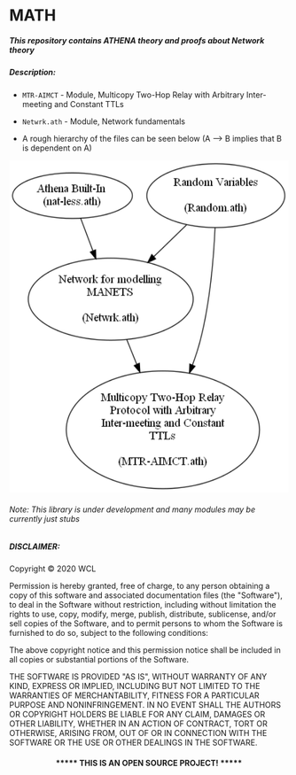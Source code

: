 # MATH 

##### This repository contains ATHENA theory and proofs about Network theory  


##### Description:

* `MTR-AIMCT` - Module, Multicopy Two-Hop Relay with Arbitrary Inter-meeting and Constant TTLs

* `Netwrk.ath` - Module, Network fundamentals

* A rough hierarchy of the files can be seen below (A --> B implies that B is dependent on A)
<p align="center">
  <img height="600" src="network_hierarchy.png">
</p>

###### Note: This library is under development and many modules may be currently just stubs

##### DISCLAIMER: 
Copyright &copy; 2020 WCL

Permission is hereby granted, free of charge, to any person obtaining a copy
of this software and associated documentation files (the "Software"), to deal
in the Software without restriction, including without limitation the rights
to use, copy, modify, merge, publish, distribute, sublicense, and/or sell
copies of the Software, and to permit persons to whom the Software is
furnished to do so, subject to the following conditions:

The above copyright notice and this permission notice shall be included in all
copies or substantial portions of the Software.

THE SOFTWARE IS PROVIDED "AS IS", WITHOUT WARRANTY OF ANY KIND, EXPRESS OR
IMPLIED, INCLUDING BUT NOT LIMITED TO THE WARRANTIES OF MERCHANTABILITY,
FITNESS FOR A PARTICULAR PURPOSE AND NONINFRINGEMENT. IN NO EVENT SHALL THE
AUTHORS OR COPYRIGHT HOLDERS BE LIABLE FOR ANY CLAIM, DAMAGES OR OTHER
LIABILITY, WHETHER IN AN ACTION OF CONTRACT, TORT OR OTHERWISE, ARISING FROM,
OUT OF OR IN CONNECTION WITH THE SOFTWARE OR THE USE OR OTHER DEALINGS IN THE
SOFTWARE.
#### <p align="middle">***** THIS IS AN OPEN SOURCE PROJECT! *****</p>

